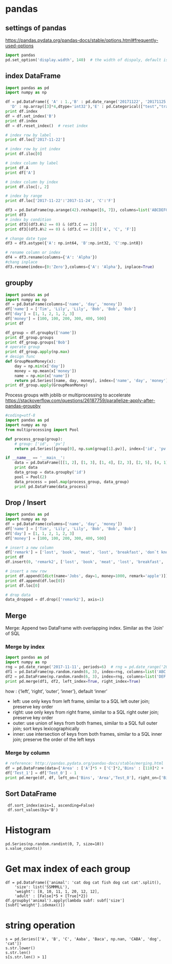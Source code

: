 # pandas

## settings of pandas
https://pandas.pydata.org/pandas-docs/stable/options.html#frequently-used-options
```python
import pandas
pd.set_option('display.width', 140)  # the width of dispaly, default is 80.
```

## index DataFrame
```python
import pandas as pd
import numpy as np

df = pd.DataFrame({ 'A' : 1.,'B' : pd.date_range('20171122', '20171125'),'C' : pd.Series(1,index=list(range(4)),dtype='float32'),
  'D' : np.array([3]*4,dtype='int32'),'E' : pd.Categorical(["test","train","test","train"]), 'F' : 'foo' })
print df.index
df = df.set_index('B')
print df.index
df = df.reset_index()  # reset index

# index row by label
print df.loc['2017-11-22']

# index row by int index
print df.iloc[0]

# index column by label
print df.A
print df['A']

# index column by index
print df.iloc[:, 2]

# index by range
print df.loc['2017-11-22':'2017-11-24', 'C':'F']

df3 = pd.DataFrame(np.arange(42).reshape([6, 7]), columns=list('ABCDEFG'))
print df3
# index by condition
print df3[(df3.A%2 == 0) & (df3.C == 2)]
print df3[(df3.A%2 == 0) & (df3.C == 2)][['A', 'C', 'F']]

# change date type
df3 = df3.astype({'A': np.int64, 'B':np.int32, 'C':np.int8})

# rename column or index
df4 = df3.rename(columns={'A': 'Alpha'})
#chang inplace
df3.rename(index={0:'Zero'},columns={'A': 'Alpha'}, inplace=True)
```

## groupby
```python
import pandas as pd
import numpy as np
df = pd.DataFrame(columns=['name', 'day', 'money'])
df['name'] = ['Tim', 'Lily', 'Lily', 'Bob', 'Bob', 'Bob']
df['day'] = [1, 1, 2, 1, 2, 3]
df['money'] = [100, 100, 200, 300, 400, 500]
print df

df_group = df.groupby(['name'])
print df_group.groups
print df_group.groups['Bob']
# operate group
print df_group.apply(np.max)
# design func
def GroupMeanMoney(x):
    day = np.min(x['day'])
    money = np.mean(x['money'])
    name = np.min(x['name'])
    return pd.Series([name, day, money], index=['name', 'day', 'money'])
print df_group.apply(GroupMeanMoney)
```
Process groups with joblib or multiprocessing to accelerate
https://stackoverflow.com/questions/26187759/parallelize-apply-after-pandas-groupby
```python
#coding=utf-8
import pandas as pd
import numpy as np
from multiprocessing import Pool

def process_group(group):
    # group: ['id',  'pv'] 
    return pd.Series([group[0], np.sum(group[1].pv)], index=['id', 'pv'])

if __name__ == '__main__':
    data = pd.DataFrame([[1, 2], [1, 3], [1, 4], [2, 3], [2, 5], [4, 1]], columns=['id', 'pv'])
    print data
    data_group = data.groupby('id')
    pool = Pool(2)
    data_process = pool.map(process_group, data_group)
    print pd.DataFrame(data_process)
```

## Drop / Insert 
```python
import pandas as pd
import numpy as np
df = pd.DataFrame(columns=['name', 'day', 'money'])
df['name'] = ['Tim', 'Lily', 'Lily', 'Bob', 'Bob', 'Bob']
df['day'] = [1, 1, 2, 1, 2, 3]
df['money'] = [100, 100, 200, 300, 400, 500]

# insert a new column
df['remark'] = ['lost', 'book', 'meat', 'lost', 'breakfast', 'don`t know']
print df
df.insert(0, 'remark2', ['lost', 'book', 'meat', 'lost', 'breakfast', 'don`t know'])

# insert a new row
print df.append([dict(name='Jobs', day=1, money=1000, remark='apple')])
print df.append(df.loc[0])
print df.loc[0]

# drop data
data_dropped = df.drop(['remark2'], axis=1)
```

## Merge
Merge: Append two DataFrame with overlapping index. Similar as the 'Join' of SQL

### Merge by index
```python
import pandas as pd
import numpy as np
rng = pd.date_range('2017-11-11', periods=6)  # rng = pd.date_range('2017-11-11', '2017-11-15')
df1 = pd.DataFrame(np.random.randn(6, 3), index=rng, columns=list('ABC'))
df2 = pd.DataFrame(np.random.randn(6, 3), index=rng, columns=list('DEF'))
print pd.merge(df1, df2, left_index=True, right_index=True)
```
how : {‘left’, ‘right’, ‘outer’, ‘inner’}, default ‘inner’
* left: use only keys from left frame, similar to a SQL left outer join; preserve key order
* right: use only keys from right frame, similar to a SQL right outer join; preserve key order
* outer: use union of keys from both frames, similar to a SQL full outer join; sort keys lexicographically
* inner: use intersection of keys from both frames, similar to a SQL inner join; preserve the order of the left keys

### Merge by column
```python
# reference: http://pandas.pydata.org/pandas-docs/stable/merging.html
df = pd.DataFrame(data={'Area' : ['A']*5 + ['C']*2,'Bins' : [110]*2 + [160]*3 + [40]*2,'Test_0' : [0, 1, 0, 1, 2, 0, 1],'Data' : np.random.randn(7)})
df['Test_1'] = df['Test_0'] - 1
print pd.merge(df, df, left_on=['Bins', 'Area','Test_0'], right_on=['Bins', 'Area','Test_1'],suffixes=('_L','_R'), indicator=True)
```

## Sort DataFrame
```
 df.sort_index(axis=1, ascending=False)
 df.sort_values(by='B')
```

# Histogram
```
pd.Series(np.random.randint(0, 7, size=10))
s.value_counts()
```

# Get max index of each group
```
df = pd.DataFrame({'animal': 'cat dog cat fish dog cat cat'.split(),
    'size': list('SSMMMLL'),
    'weight': [8, 10, 11, 1, 20, 12, 12],
    'adult' : [False]*5 + [True]*2})
df.groupby('animal').apply(lambda subf: subf['size'][subf['weight'].idxmax()])
```

# string operation
```
s = pd.Series(['A', 'B', 'C', 'Aaba', 'Baca', np.nan, 'CABA', 'dog', 'cat'])
s.str.lower()
s.str.len()
s[s.str.len() > 1]
```



